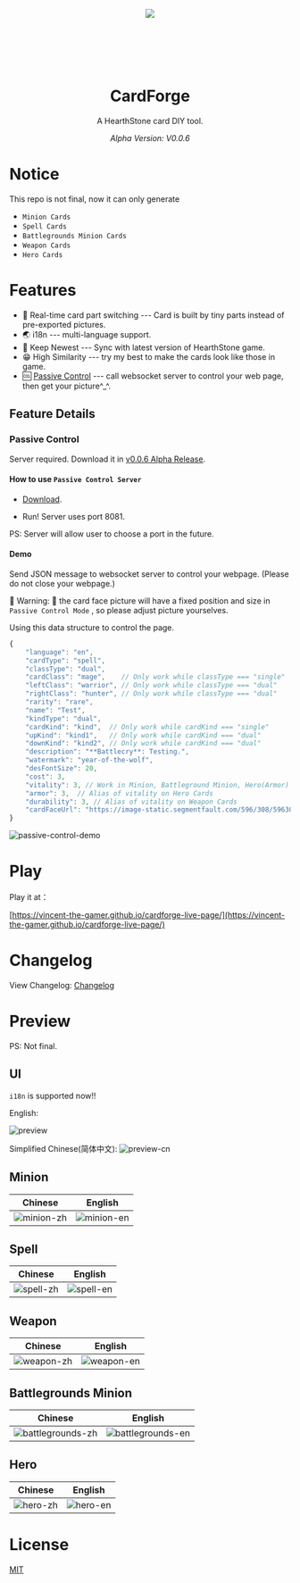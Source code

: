 <p align="center" style="height: 100px;">
 <img src="./.github/logo/cardforge-logo.png"/>
</p>
<h1 align="center">CardForge</h1>

<p align="center">A HearthStone card DIY tool.</p>

<p align="center" style="font-style: italic;">Alpha Version: V0.0.6</p>

# Notice

This repo is not final, now it can only generate 
- `Minion Cards`
- `Spell Cards`
- `Battlegrounds Minion Cards`
- `Weapon Cards`
- `Hero Cards`

# Features
- 💪 Real-time card part switching --- Card is built by tiny parts instead of pre-exported pictures.
- 🌏 i18n --- multi-language support.
- 👀 Keep Newest --- Sync with latest version of HearthStone game.
- 😁 High Similarity --- try my best to make the cards look like those in game.
- 🆒 [Passive Control](#passive-control) --- call websocket server to control your web page, then get your picture^_^.

## Feature Details
### Passive Control 
Server required. Download it in [v0.0.6 Alpha Release](https://github.com/Vincent-the-gamer/cardforge/releases/tag/v0.0.6-alpha).

#### How to use `Passive Control Server`
- [Download](https://github.com/Vincent-the-gamer/cardforge/releases/tag/v0.0.6-alpha).

- Run! Server uses port 8081. 

PS: Server will allow user to choose a port in the future.

#### Demo
Send JSON message to websocket server to control your webpage. (Please do not close your webpage.)

🚧 Warning: 🚧
the card face picture will have a fixed position and size in `Passive Control Mode` , so please
adjust picture yourselves. 

Using this data structure to control the page.
```js
{
    "language": "en",
    "cardType": "spell",
    "classType": "dual",
    "cardClass": "mage",    // Only work while classType === "single"
    "leftClass": "warrior", // Only work while classType === "dual"
    "rightClass": "hunter", // Only work while classType === "dual"
    "rarity": "rare",
    "name": "Test",
    "kindType": "dual",
    "cardKind": "kind",  // Only work while cardKind === "single"
    "upKind": "kind1",   // Only work while cardKind === "dual"
    "downKind": "kind2", // Only work while cardKind === "dual"
    "description": "**Battlecry**: Testing.",
    "watermark": "year-of-the-wolf",
    "desFontSize": 20,
    "cost": 3,
    "vitality": 3, // Work in Minion, Battleground Minion, Hero(Armor) 
    "armor": 3,  // Alias of vitality on Hero Cards
    "durability": 3, // Alias of vitality on Weapon Cards
    "cardFaceUrl": "https://image-static.segmentfault.com/596/308/596308474-6389c86c5126c_cover"
}
```

![passive-control-demo](./.github/passive-control-demo.gif)

# Play

Play it at：

[https://vincent-the-gamer.github.io/cardforge-live-page/](https://vincent-the-gamer.github.io/cardforge-live-page/)

# Changelog

View Changelog:  [Changelog](./CHANGELOG.md)

# Preview

PS: Not final.

## UI
`i18n` is supported now!!

English:

![preview](./.github/preview.png)

Simplified Chinese(简体中文):
![preview-cn](./.github/preview-cn.png)

## Minion
| Chinese | English |
|  -      |   -     | 
|  ![minion-zh](./.github/cards/minion-zh.png)        |  ![minion-en](./.github/cards/minion-en.png)        |

## Spell
| Chinese | English |
|  -      |   -     | 
|  ![spell-zh](./.github/cards/spell-zh.png)        |  ![spell-en](./.github/cards/spell-en.png)        |

## Weapon
| Chinese | English |
|  -      |   -     | 
|  ![weapon-zh](./.github/cards/weapon-zh.png)       |   ![weapon-en](./.github/cards/weapon-en.png)  |


## Battlegrounds Minion
| Chinese | English |
|  -      |   -     | 
|  ![battlegrounds-zh](./.github/cards/battlegrounds-zh.png)       |   ![battlegrounds-en](./.github/cards/battlegrounds-en.png)  |

## Hero
| Chinese | English |
|  -      |   -     | 
|  ![hero-zh](./.github/cards/hero-zh.png)       |   ![hero-en](./.github/cards/hero-en.png)  |

# License
[MIT](./LICENSE)